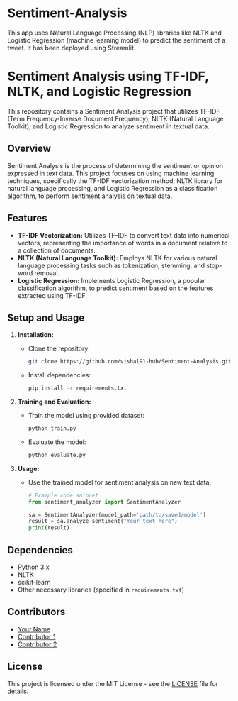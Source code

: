 # Sentiment-Analysis
This app uses Natural Language Processing (NLP) libraries like NLTK and  Logistic Regression (machine learning model) to predict the sentiment of a tweet. It has been deployed using Streamlit.
# Sentiment Analysis using TF-IDF, NLTK, and Logistic Regression

This repository contains a Sentiment Analysis project that utilizes TF-IDF (Term Frequency-Inverse Document Frequency), NLTK (Natural Language Toolkit), and Logistic Regression to analyze sentiment in textual data.

## Overview

Sentiment Analysis is the process of determining the sentiment or opinion expressed in text data. This project focuses on using machine learning techniques, specifically the TF-IDF vectorization method, NLTK library for natural language processing, and Logistic Regression as a classification algorithm, to perform sentiment analysis on textual data.

## Features

- **TF-IDF Vectorization:** Utilizes TF-IDF to convert text data into numerical vectors, representing the importance of words in a document relative to a collection of documents.
- **NLTK (Natural Language Toolkit):** Employs NLTK for various natural language processing tasks such as tokenization, stemming, and stop-word removal.
- **Logistic Regression:** Implements Logistic Regression, a popular classification algorithm, to predict sentiment based on the features extracted using TF-IDF.

## Setup and Usage

1. **Installation:**
   - Clone the repository:
     ```bash
     git clone https://github.com/vishal91-hub/Sentiment-Analysis.git
     ```
   - Install dependencies:
     ```bash
     pip install -r requirements.txt
     ```

2. **Training and Evaluation:**
   - Train the model using provided dataset:
     ```bash
     python train.py
     ```
   - Evaluate the model:
     ```bash
     python evaluate.py
     ```

3. **Usage:**
   - Use the trained model for sentiment analysis on new text data:
     ```python
     # Example code snippet
     from sentiment_analyzer import SentimentAnalyzer

     sa = SentimentAnalyzer(model_path='path/to/saved/model')
     result = sa.analyze_sentiment("Your text here")
     print(result)
     ```

## Dependencies

- Python 3.x
- NLTK
- scikit-learn
- Other necessary libraries (specified in `requirements.txt`)

## Contributors

- [Your Name](https://github.com/your_username)
- [Contributor 1](https://github.com/contributor_1)
- [Contributor 2](https://github.com/contributor_2)

## License

This project is licensed under the MIT License - see the [LICENSE](LICENSE) file for details.
